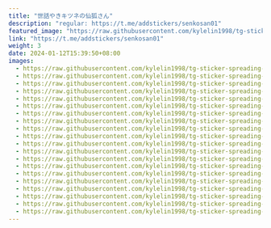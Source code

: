 ```yaml
---
title: "世話やきキツネの仙狐さん"
description: "regular: https://t.me/addstickers/senkosan01"
featured_image: "https://raw.githubusercontent.com/kylelin1998/tg-sticker-spreading-worldwide-images/main/img/bd4f7927-b3bf-4987-a9ac-e7c49684adb5.jpg"
link: "https://t.me/addstickers/senkosan01"
weight: 3
date: 2024-01-12T15:39:50+08:00
images:
  - https://raw.githubusercontent.com/kylelin1998/tg-sticker-spreading-worldwide-images/main/img/bd4f7927-b3bf-4987-a9ac-e7c49684adb5.jpg
  - https://raw.githubusercontent.com/kylelin1998/tg-sticker-spreading-worldwide-images/main/img/7708762a-66e3-4f48-a1c0-32f32a0608d5.jpg
  - https://raw.githubusercontent.com/kylelin1998/tg-sticker-spreading-worldwide-images/main/img/c2ae0fbb-cdb3-471b-9e02-f844c46cea53.jpg
  - https://raw.githubusercontent.com/kylelin1998/tg-sticker-spreading-worldwide-images/main/img/5280163a-2d5d-48c3-b262-bd0482240d79.jpg
  - https://raw.githubusercontent.com/kylelin1998/tg-sticker-spreading-worldwide-images/main/img/2b93e0f7-7911-411f-85b7-6738b07ab697.jpg
  - https://raw.githubusercontent.com/kylelin1998/tg-sticker-spreading-worldwide-images/main/img/522ec3d7-2137-43ed-8ecf-b3dc9d00ff5b.jpg
  - https://raw.githubusercontent.com/kylelin1998/tg-sticker-spreading-worldwide-images/main/img/63b80d8f-803b-4ec4-b64e-a972d34745da.jpg
  - https://raw.githubusercontent.com/kylelin1998/tg-sticker-spreading-worldwide-images/main/img/2a8409bb-1c5c-413e-bda4-d46cb121fe5d.jpg
  - https://raw.githubusercontent.com/kylelin1998/tg-sticker-spreading-worldwide-images/main/img/b4eaf29b-6d95-414a-808a-4d650f23edaa.jpg
  - https://raw.githubusercontent.com/kylelin1998/tg-sticker-spreading-worldwide-images/main/img/3c6d4bf8-ff26-4d56-8b92-6b9927e5e1b3.jpg
  - https://raw.githubusercontent.com/kylelin1998/tg-sticker-spreading-worldwide-images/main/img/033e9e37-cb82-42c0-995e-d9ec6fbb6ae3.jpg
  - https://raw.githubusercontent.com/kylelin1998/tg-sticker-spreading-worldwide-images/main/img/c62ebeb4-5ed6-4ec9-8b83-5997b7b68276.jpg
  - https://raw.githubusercontent.com/kylelin1998/tg-sticker-spreading-worldwide-images/main/img/43cb1480-4e9c-45fe-848d-bb58a7225d45.jpg
  - https://raw.githubusercontent.com/kylelin1998/tg-sticker-spreading-worldwide-images/main/img/34b7a951-2256-4926-808a-b0bbff3e2d5d.jpg
  - https://raw.githubusercontent.com/kylelin1998/tg-sticker-spreading-worldwide-images/main/img/e0322614-57e6-4f59-9bec-0e3ac9d93b1e.jpg
  - https://raw.githubusercontent.com/kylelin1998/tg-sticker-spreading-worldwide-images/main/img/b2e7432f-e9c1-4ea3-8ef7-066318b6148e.jpg
  - https://raw.githubusercontent.com/kylelin1998/tg-sticker-spreading-worldwide-images/main/img/ffaa347e-d38a-4139-b580-1a9b539cb730.jpg
  - https://raw.githubusercontent.com/kylelin1998/tg-sticker-spreading-worldwide-images/main/img/ab8450eb-c3dc-435a-a2a7-7a22cadb22f8.jpg
  - https://raw.githubusercontent.com/kylelin1998/tg-sticker-spreading-worldwide-images/main/img/d43a5856-a0d1-4e44-b60b-43cf185e4ac0.jpg
  - https://raw.githubusercontent.com/kylelin1998/tg-sticker-spreading-worldwide-images/main/img/3f078f21-bb43-436e-840a-30dbe42fc5da.jpg
---
```


